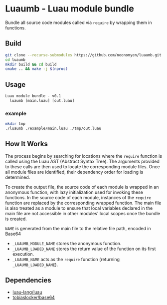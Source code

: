 # Luaumb - Luau module bundle

Bundle all source code modules called via `require` by wrapping them in functions.

## Build

```sh
git clone --recurse-submodules https://github.com/noonomyen/luaumb.git
cd luaumb
mkdir build && cd build
cmake .. && make -j $(nproc)
```

## Usage

```txt
Luau module bundle - v0.1
  luaumb [main.luau] [out.luau]
```

### example

```sh
mkdir tmp
./luaumb ./example/main.luau ./tmp/out.luau
```

## How It Works

The process begins by searching for locations where the `require` function is called using the Luau AST (Abstract Syntax Tree). The arguments provided to these calls are then used to locate the corresponding module files. Once all module files are identified, their dependency order for loading is determined.

To create the output file, the source code of each module is wrapped in an anonymous function, with lazy initialization used for invoking these functions. In the source code of each module, instances of the `require` function are replaced by the corresponding wrapped function. The main file is also treated as a module to ensure that local variables declared in the main file are not accessible in other modules' local scopes once the bundle is created.

`NAME` is generated from the main file to the relative file path, encoded in Base64

- `_LUAUMB_MODULE_NAME` stores the anonymous function.
- `_LUAUMB_LOADED_NAME` stores the return value of the function on its first execution.
- `_LUAUMB_NAME` acts as the `require` function (returning `_LUAUMB_LOADED_NAME`).

## Dependencies

- [luau-lang/luau](https://github.com/luau-lang/luau)
- [tobiaslocker/base64](https://github.com/tobiaslocker/base64)

